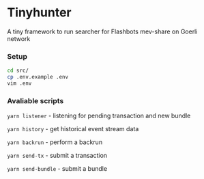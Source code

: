 # Tinyhunter

A tiny framework to run searcher for Flashbots mev-share on Goerli network

### Setup

```sh
cd src/
cp .env.example .env
vim .env
```

### Avaliable scripts

`yarn listener` - listening for pending transaction and new bundle

`yarn history` - get historical event stream data

`yarn backrun` - perform a backrun

`yarn send-tx` - submit a transaction

`yarn send-bundle` - submit a bundle
